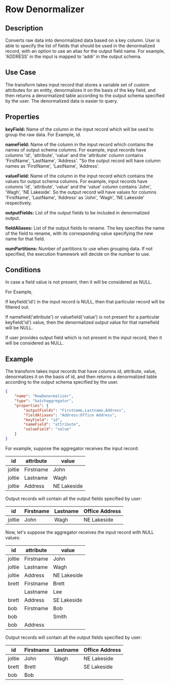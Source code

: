 # Row Denormalizer


Description
-----------
Converts raw data into denormalized data based on a key column. User is able to specify the list of fields that should be used in the denormalized record, with an option to use an alias for the output field name. For example, 'ADDRESS' in the input is mapped to 'addr' in the output schema. 

Use Case
--------
The transform takes input record that stores a variable set of custom attributes for an entity, denormalizes it on the basis of the key field, and then returns a denormalized table according to the output schema specified by the user.
The denormalized data is easier to query.

Properties
----------
**keyField:** Name of the column in the input record which will be used to group the raw data. For Example, id.

**nameField:** Name of the column in the input record which contains the names of output schema columns. For example,
 input records have columns 'id', 'attribute', 'value' and the 'attribute' column contains 'FirstName', 'LastName',
 'Address'.
  "So the output record will have column names as 'FirstName', 'LastName', 'Address'.

**valueField:** Name of the column in the input record which contains the values for output schema columns. For
example, input records have columns 'id', 'attribute', 'value' and the 'value' column contains 'John',
'Wagh', 'NE Lakeside'. So the output record will have values for columns 'FirstName', 'LastName', 'Address' as 'John', 'Wagh', 'NE Lakeside' respectively.

**outputFields:** List of the output fields to be included in denormalized output.

**fieldAliases:** List of the output fields to rename. The key specifies the name of the field to rename, with its corresponding value specifying the new name for that field.

**numPartitions:** Number of partitions to use when grouping data. If not specified, the execution framework will
decide on the number to use.

Conditions
----------
In case a field value is not present, then it will be considered as NULL.

For Example,

If keyfield('id') in the input record is NULL, then that particular record will be filtered out.

If namefield('attribute') or valuefield('value') is not present for a particular keyfield('id') value, then the
denormalized output value for that namefield will be NULL.

If user provides output field which is not present in the input record, then it will be considered as NULL.

Example
-------
The transform takes input records that have columns id, attribute, value, denormalizes it on the basis of
id, and then returns a denormalized table according to the output schema specified by the user.

```json
{
    "name": "RowDenormalizer",
    "type": "batchaggregator",
    "properties": {
        "outputFields": "Firstname,Lastname,Address",
        "fieldAliases": "Address:Office Address",
        "keyField": "id",
        "nameField": "attribute",
        "valueField": "value"
    }
}
```
For example, suppose the aggregator receives the input record:

| id        | attribute   | value      |
| --------- | ----------- | ---------- |
| joltie    | Firstname   | John       |
| joltie    | Lastname    | Wagh       |
| joltie    | Address     | NE Lakeside|

Output records will contain all the output fields specified by user:

| id        | Firstname   | Lastname   |  Office Address  |
| --------- | ----------- | ---------- | ---------------- |
| joltie    | John        | Wagh       |  NE Lakeside     |


Now, let's suppose the aggregator receives the input record with NULL values:

| id        | attribute   | value      |
| --------- | ----------- | ---------- |
| joltie    | Firstname   | John       |
| joltie    | Lastname    | Wagh       |
| joltie    | Address     | NE Lakeside|
| brett     | Firstname   | Brett      |
|           | Lastname    | Lee        |
| brett     | Address     | SE Lakeside|
| bob       | Firstname   | Bob        |
| bob       |             | Smith      |
| bob       | Address     |            |

Output records will contain all the output fields specified by user:

| id        | Firstname   | Lastname   |  Office Address  |
| --------- | ----------- | ---------- | ---------------- |
| joltie    | John        | Wagh       |  NE Lakeside     |
| brett     | Brett       |            |  SE Lakeside     |
| bob       | Bob         |            |                  |

